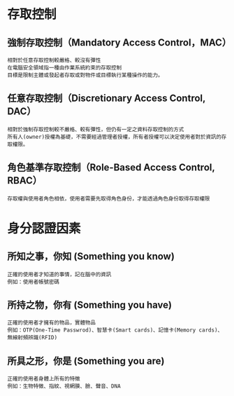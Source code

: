 # 存取控制
## 強制存取控制（Mandatory Access Control，MAC）
```
相對於任意存取控制較嚴格、較沒有彈性
在電腦安全領域指一種由作業系統約束的存取控制
目標是限制主體或發起者存取或對物件或目標執行某種操作的能力。
```
## 任意存取控制（Discretionary Access Control, DAC）
```
相對於強制存取控制較不嚴格、較有彈性，但仍有一定之資料存取控制的方式
所有人(owner)授權為基礎，不需要經過管理者授權，所有者授權可以決定使用者對於資訊的存取權限。
```
## 角色基準存取控制（Role-Based Access Control, RBAC）
```
存取權與使用者角色相依，使用者需要先取得角色身份，才能透過角色身份取得存取權限
```

# 身分認證因素
## 所知之事，你知 (Something you know)
```
正確的使用者才知道的事情，記在腦中的資訊
例如：使用者帳號密碼
```
## 所持之物，你有 (Something you have)
```
正確的使用者才擁有的物品，實體物品
例如：OTP(One-Time Passwrod)、智慧卡(Smart cards)、記憶卡(Memory cards)、無線射頻辨識(RFID)
```
## 所具之形，你是 (Something you are)
```
正確的使用者身體上所有的特徵
例如：生物特徵、指紋、視網膜、臉、聲音、DNA
```
